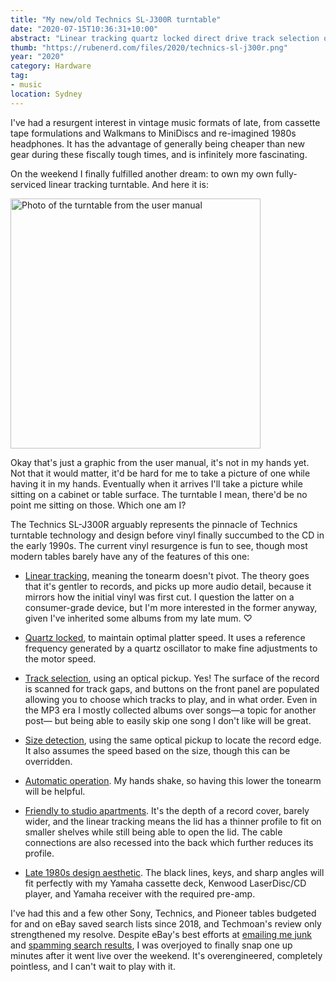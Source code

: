 ```yaml
---
title: "My new/old Technics SL-J300R turntable"
date: "2020-07-15T10:36:31+10:00"
abstract: "Linear tracking quartz locked direct drive track selection overengineered late 1980s goodness!"
thumb: "https://rubenerd.com/files/2020/technics-sl-j300r.png"
year: "2020"
category: Hardware
tag:
- music
location: Sydney
---
```

I've had a resurgent interest in vintage music formats of late, from cassette tape formulations and Walkmans to MiniDiscs and re-imagined 1980s headphones. It has the advantage of generally being cheaper than new gear during these fiscally tough times, and is infinitely more fascinating.

On the weekend I finally fulfilled another dream: to own my own fully-serviced linear tracking turntable. And here it is:

<p><img src="https://rubenerd.com/files/2020/sl-j300r.png" alt="Photo of the turntable from the user manual" style="width:400px" /></p>

Okay that's just a graphic from the user manual, it's not in my hands yet. Not that it would matter, it'd be hard for me to take a picture of one while having it in my hands. Eventually when it arrives I'll take a picture while sitting on a cabinet or table surface. The turntable I mean, there'd be no point me sitting on those. Which one am I?

The Technics SL-J300R arguably represents the pinnacle of Technics turntable technology and design before vinyl finally succumbed to the CD in the early 1990s. The current vinyl resurgence is fun to see, though most modern tables barely have any of the features of this one:

* [Linear tracking](https://en.wikipedia.org/wiki/Track_gauge "Wikipedia: Track gague"), meaning the tonearm doesn't pivot. The theory goes that it's gentler to records, and picks up more audio detail, because it mirrors how the initial vinyl was first cut. I question the latter on a consumer-grade device, but I'm more interested in the former anyway, given I've inherited some albums from my late mum. ♡

* [Quartz locked](https://en.wikipedia.org/wiki/Quartz_clock "Wikipedia: Quartz lock"), to maintain optimal platter speed. It uses a reference frequency generated by a quartz oscillator to make fine adjustments to the motor speed.

* [Track selection](https://en.wikipedia.org/wiki/Select_(album) "Wikipedia: Select album"), using an optical pickup. Yes! The surface of the record is scanned for track gaps, and buttons on the front panel are populated allowing you to choose which tracks to play, and in what order. Even in the MP3 era I mostly collected albums over songs&mdash;a topic for another post&mdash; but being able to easily skip one song I don't like will be great.

* [Size detection](https://en.wikipedia.org/wiki/Sample_size_determination "Wikipedia: Sample size determination"), using the same optical pickup to locate the record edge. It also assumes the speed based on the size, though this can be overridden.

* [Automatic operation](https://en.wikipedia.org/wiki/Automatic_transmission "Wikipedia: Automatic transmission"). My hands shake, so having this lower the tonearm will be helpful.

* [Friendly to studio apartments](https://en.wikipedia.org/wiki/Flat_(music) "Wikipedia: Flat"). It's the depth of a record cover, barely wider, and the linear tracking means the lid has a thinner profile to fit on smaller shelves while still being able to open the lid. The cable connections are also recessed into the back which further reduces its profile.

* [Late 1980s design aesthetic](https://en.wikipedia.org/wiki/Toyota_MR2 "Wikipedia: Toyota MR2"). The black lines, keys, and sharp angles will fit perfectly with my Yamaha cassette deck, Kenwood LaserDisc/CD player, and Yamaha receiver with the required pre-amp.

I've had this and a few other Sony, Technics, and Pioneer tables budgeted for and on eBay saved search lists since 2018, and Techmoan's review only strengthened my resolve. Despite eBay's best efforts at [emailing me junk](https://rubenerd.com/ebay-saved-searches-ignore-geography/) and [spamming search results](https://rubenerd.com/buried-under-ebay-chargers/), I was overjoyed to finally snap one up minutes after it went live over the weekend. It's overengineered, completely pointless, and I can't wait to play with it.

